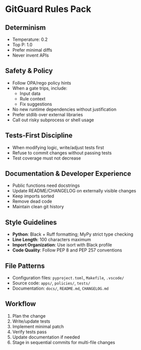 # GitGuard Rules Pack

## Determinism
- Temperature: 0.2
- Top P: 1.0
- Prefer minimal diffs
- Never invent APIs

## Safety & Policy
- Follow OPA/rego policy hints
- When a gate trips, include:
  - Input data
  - Rule context
  - Fix suggestions
- No new runtime dependencies without justification
- Prefer stdlib over external libraries
- Call out risky subprocess or shell usage

## Tests-First Discipline
- When modifying logic, write/adjust tests first
- Refuse to commit changes without passing tests
- Test coverage must not decrease

## Documentation & Developer Experience
- Public functions need docstrings
- Update README/CHANGELOG on externally visible changes
- Keep imports sorted
- Remove dead code
- Maintain clean git history

## Style Guidelines
- **Python**: Black + Ruff formatting; MyPy strict type checking
- **Line Length**: 100 characters maximum
- **Import Organization**: Use isort with Black profile
- **Code Quality**: Follow PEP 8 and PEP 257 conventions

## File Patterns
- Configuration files: `pyproject.toml`, `Makefile`, `.vscode/`
- Source code: `apps/`, `policies/`, `tests/`
- Documentation: `docs/`, `README.md`, `CHANGELOG.md`

## Workflow
1. Plan the change
2. Write/update tests
3. Implement minimal patch
4. Verify tests pass
5. Update documentation if needed
6. Stage in sequential commits for multi-file changes
